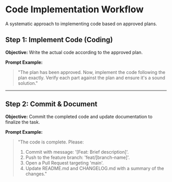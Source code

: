 # Code Implementation Workflow

A systematic approach to implementing code based on approved plans.

## Step 1: Implement Code (Coding)

**Objective:** Write the actual code according to the approved plan.

**Prompt Example:**

> "The plan has been approved. Now, implement the code following the plan exactly. Verify each part against the plan and ensure it's a sound solution."

---

## Step 2: Commit & Document

**Objective:** Commit the completed code and update documentation to finalize the task.

**Prompt Example:**

> "The code is complete. Please:
>
> 1. Commit with message: '\[Feat: Brief description]'.
> 2. Push to the feature branch: 'feat/\[branch-name]'.
> 3. Open a Pull Request targeting 'main'.
> 4. Update README.md and CHANGELOG.md with a summary of the changes."